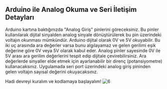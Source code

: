 ## Arduino ile Analog Okuma ve Seri İletişim Detayları
Arduino kartına baktığınızda "Analog Giriş" pinlerini göreceksiniz. Bu pinler kullanılarak dijital sinyalden analog sinyale dönüştürülerek bu pin üzerindeki voltajın okunması mümkündür. Arduino dijital olarak 0V ve 5V okuyabilir. Bu iki uç arasında ara değerler varsa bunu algılayamaz ve gelen gerilimi eşik değerine göre 0V veya 5V olarak kabul eder. Analog pinler sayesinde 0V ile 5V arası ara gerilim değerlerini tespit edip dijitale çevirebilirsiniz. Ara değerlerde sinyaller elde etmek için ayarlanabilir bir direnç (potansiyometre) kullanacaksınız. Uygulamada seri port üzerindeki analog giriş pininden gelen voltajın sayısal değerini okuyacaksınız.


Hadi devreyi kuralım ve kodlamaya başlayalım!
![6](https://user-images.githubusercontent.com/112697142/190644724-2359220f-709e-430c-b819-509a8e4ba646.PNG)
